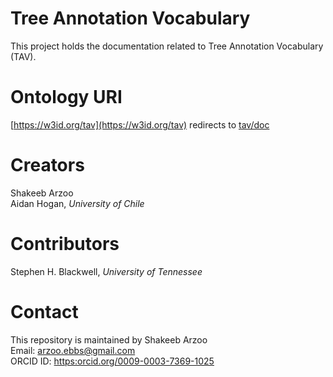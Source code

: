 # Tree Annotation Vocabulary

This project holds the documentation related to Tree Annotation Vocabulary (TAV).

# Ontology URI 

[https://w3id.org/tav](https://w3id.org/tav) redirects to [tav/doc](https://arzoo-ebbs.github.io/tav/doc/)

# Creators

Shakeeb Arzoo <br/>
Aidan Hogan, *University of Chile*

# Contributors

Stephen H. Blackwell, *University of Tennessee*

# Contact

This repository is maintained by Shakeeb Arzoo <br/> 
Email: arzoo.ebbs@gmail.com <br/>
ORCID ID: [https:orcid.org/0009-0003-7369-1025](https://orcid.org/0009-0003-7369-1025)
